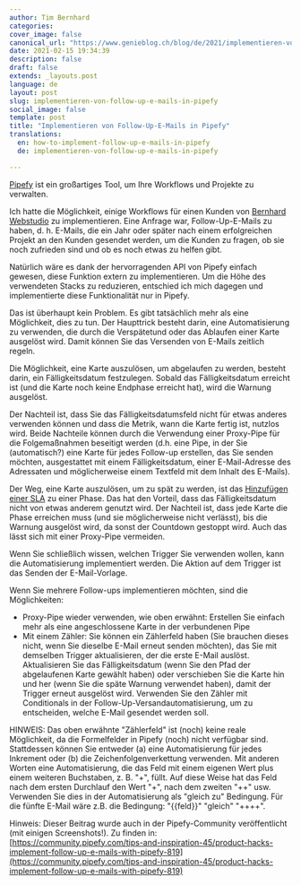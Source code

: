 ```yaml
---
author: Tim Bernhard
categories:
cover_image: false
canonical_url: "https://www.genieblog.ch/blog/de/2021/implementieren-von-follow-up-e-mails-in-pipefy"
date: 2021-02-15 19:34:39
description: false
draft: false
extends: _layouts.post
language: de
layout: post
slug: implementieren-von-follow-up-e-mails-in-pipefy
social_image: false
template: post
title: "Implementieren von Follow-Up-E-Mails in Pipefy"
translations:
  en: how-to-implement-follow-up-e-mails-in-pipefy
  de: implementieren-von-follow-up-e-mails-in-pipefy

---
```


[Pipefy](https://www.pipefy.com/) ist ein großartiges Tool, um Ihre Workflows und Projekte zu verwalten.

Ich hatte die Möglichkeit, einige Workflows für einen Kunden von [Bernhard Webstudio](https://www.bernhard-webstudio.ch/?utm_source=genieblog.ch&utm_campaign=Pipefy-follow-up-post) zu implementieren.
Eine Anfrage war, Follow-Up-E-Mails zu haben, d. h. E-Mails, die ein Jahr oder später nach einem erfolgreichen Projekt an den Kunden gesendet werden, um die Kunden zu fragen, ob sie noch zufrieden sind und ob es noch etwas zu helfen gibt.

Natürlich wäre es dank der hervorragenden API von Pipefy einfach gewesen, diese Funktion extern zu implementieren.
Um die Höhe des verwendeten Stacks zu reduzieren, entschied ich mich dagegen und implementierte diese Funktionalität nur in Pipefy.

Das ist überhaupt kein Problem. Es gibt tatsächlich mehr als eine Möglichkeit, dies zu tun.
Der Haupttrick besteht darin, eine Automatisierung zu verwenden, die durch die Verspätetund oder das Ablaufen einer Karte ausgelöst wird. 
Damit können Sie das Versenden von E-Mails zeitlich regeln. 

Die Möglichkeit, eine Karte auszulösen, um abgelaufen zu werden, besteht darin, ein Fälligkeitsdatum festzulegen. 
Sobald das Fälligkeitsdatum erreicht ist (und die Karte noch keine Endphase erreicht hat),
wird die Warnung ausgelöst. 

Der Nachteil ist, dass Sie das Fälligkeitsdatumsfeld nicht für etwas anderes verwenden können und dass die Metrik, wann die Karte fertig ist, nutzlos wird. 
Beide Nachteile können durch die Verwendung einer Proxy-Pipe für die Folgemaßnahmen beseitigt werden (d.h. eine Pipe, in der Sie (automatisch?) eine Karte für jedes Follow-up erstellen, das Sie senden möchten, ausgestattet mit einem Fälligkeitsdatum, einer E-Mail-Adresse des Adressaten und möglicherweise einem Textfeld mit dem Inhalt des E-Mails). 

Der Weg, eine Karte auszulösen, um zu spät zu werden, ist das [Hinzufügen einer SLA](https://help.pipefy.com/en/articles/614604-late-alert) zu einer Phase.
Das hat den Vorteil, dass das Fälligkeitsdatum nicht von etwas anderem genutzt wird.
Der Nachteil ist, dass jede Karte die Phase erreichen muss (und sie möglicherweise nicht verlässt), bis die Warnung ausgelöst wird, da sonst der Countdown gestoppt wird.
Auch das lässt sich mit einer Proxy-Pipe vermeiden.

Wenn Sie schließlich wissen, welchen Trigger Sie verwenden wollen, kann die Automatisierung implementiert werden. 
Die Aktion auf dem Trigger ist das Senden der E-Mail-Vorlage.

Wenn Sie mehrere Follow-ups implementieren möchten, sind die Möglichkeiten:

-   Proxy-Pipe wieder verwenden, wie oben erwähnt: Erstellen Sie einfach mehr als eine angeschlossene Karte in der verbundenen Pipe
-   Mit einem Zähler: Sie können ein Zählerfeld haben (Sie brauchen dieses nicht, wenn Sie dieselbe E-Mail erneut senden möchten), das Sie mit demselben Trigger aktualisieren, der die erste E-Mail auslöst. 
Aktualisieren Sie das Fälligkeitsdatum (wenn Sie den Pfad der abgelaufenen Karte gewählt haben) oder verschieben Sie die Karte hin und her (wenn Sie die späte Warnung verwendet haben), damit der Trigger erneut ausgelöst wird.
Verwenden Sie den Zähler mit Conditionals in der Follow-Up-Versandautomatisierung, um zu entscheiden, welche E-Mail gesendet werden soll.

HINWEIS: Das oben erwähnte "Zählerfeld" ist (noch) keine reale Möglichkeit, da die Formelfelder in Pipefy (noch) nicht verfügbar sind. 
Stattdessen können Sie entweder (a) eine Automatisierung für jedes Inkrement oder (b) die Zeichenfolgenverkettung verwenden. 
Mit anderen Worten eine Automatisierung, die das Feld mit einem eigenen Wert plus einem weiteren Buchstaben, z. B. "+", füllt. 
Auf diese Weise hat das Feld nach dem ersten Durchlauf den Wert "+", nach dem zweiten "++" usw. 
Verwenden Sie dies in der Automatisierung als "gleich zu" Bedingung. Für die fünfte E-Mail wäre z.B. die Bedingung: "{{feld}}" "gleich" "++++".

Hinweis: Dieser Beitrag wurde auch in der Pipefy-Community veröffentlicht (mit einigen Screenshots!). Zu finden in:
[https://community.pipefy.com/tips-and-inspiration-45/product-hacks-implement-follow-up-e-mails-with-pipefy-819](https://community.pipefy.com/tips-and-inspiration-45/product-hacks-implement-follow-up-e-mails-with-pipefy-819)
